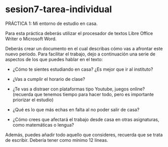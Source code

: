 # sesion7-tarea-individual

PRÁCTICA 1: Mi entorno de estudio en casa.

Para esta práctica deberás utilizar el procesador de textos Libre Office Writer o Microsoft Word.

Deberás crear un documento en el cual describas cómo vas a afrontar este nuevo periodo. Para facilitar el trabajo, dejo a continuación una serie de aspectos de los que puedes hablar en el texto:

- ¿Cómo te sientes estudiando en casa? ¿Es mejor que ir al instituto?

- ¿Vas a cumplir el horario de clase?

- ¿Te vas a distraer con plataformas tipo Youtube, juegos online? (recuerda que tenemos tiempo para hacer todo, pero es importante priorizar el estudio)

- ¿Qué es lo que más echas en falta al no poder salir de casa?

- ¿Cómo crees que afectará el trabajo desde casa en otras asignaturas, como matemáticas o lengua?

Además, puedes añadir todo aquello que consideres, recuerda que se trata de escribir. Debería tener como mínimo 12 líneas.
